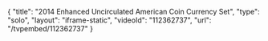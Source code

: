 {
    "title": "2014 Enhanced Uncirculated American Coin   Currency Set",
    "type": "solo",
    "layout": "iframe-static",
    "videoId": "112362737",
    "url": "\/tvpembed\/112362737"
}